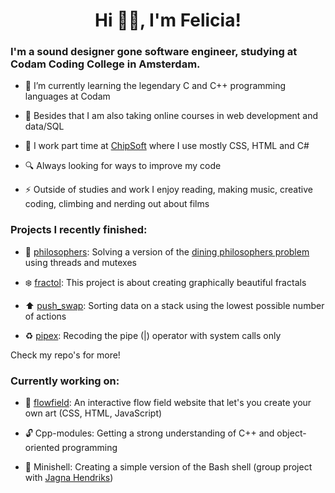 

<h1 align="center">Hi 👋🏼, I'm Felicia!</h1>
<h3 align="left">I'm a sound designer gone software engineer, studying at Codam Coding College in Amsterdam.</h3>


- 🌱 I’m currently learning the legendary C and C++ programming languages at Codam

- 🎒 Besides that I am also taking online courses in web development and data/SQL

- :office: I work part time at [ChipSoft](https://www.chipsoft.nl/) where I use mostly CSS, HTML and C#

- 🔍 Always looking for ways to improve my code

- ⚡ Outside of studies and work I enjoy reading, making music, creative coding, climbing and nerding out about films

<h3 align="left">Projects I recently finished:</h3>

- :spaghetti: [philosophers](https://github.com/fkoolhoven/philosophers): Solving a version of the [dining philosophers problem](https://en.wikipedia.org/wiki/Dining_philosophers_problem) using threads and mutexes

- :snowflake: [fractol](https://github.com/fkoolhoven/fractol): This project is about creating graphically beautiful fractals

- :arrow_up: [push_swap](https://github.com/fkoolhoven/push_swap): Sorting data on a stack using the lowest possible number of actions

- :recycle: [pipex](https://github.com/fkoolhoven/pipex): Recoding the pipe (|) operator with system calls only

Check my repo's for more!

<h3 align="left">Currently working on:</h3>

- :ocean: [flowfield](https://github.com/fkoolhoven/fkoolhoven.github.io): An interactive flow field website that let's you create your own art (CSS, HTML, JavaScript)

- :unlock: Cpp-modules: Getting a strong understanding of C++ and object-oriented programming

- 🐚 Minishell: Creating a simple version of the Bash shell (group project with [Jagna Hendriks](https://github.com/jshendriks))

